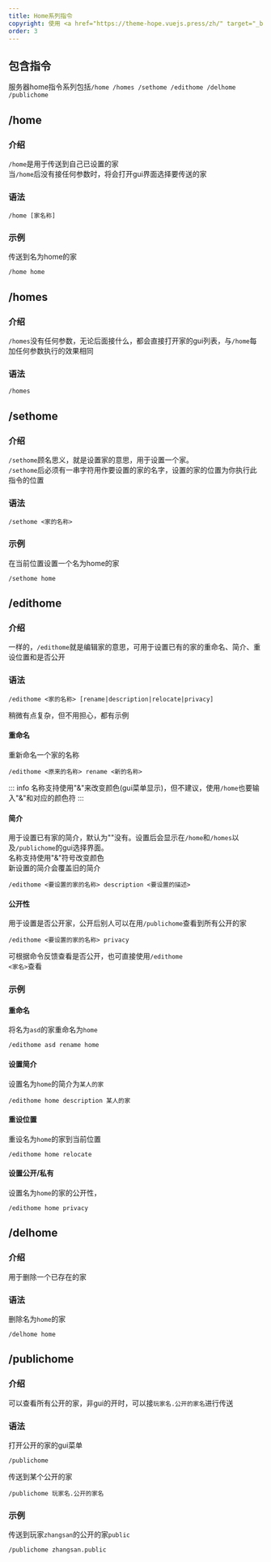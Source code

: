 ```yaml
---
title: Home系列指令
copyright: 使用 <a href="https://theme-hope.vuejs.press/zh/" target="_blank">VuePress Theme Hope</a> 主题 | Copyleft© 2023 Craft233  <a href="https://icp.gov.moe/?keyword=20232336" target="_blank">萌ICP备20232336号</a>
order: 3
---
```

## 包含指令
服务器home指令系列包括<code>/home /homes /sethome /edithome /delhome /publichome</code>


## /home
### 介绍
<code>/home</code>是用于传送到自己已设置的家   
当<code>/home</code>后没有接任何参数时，将会打开gui界面选择要传送的家

### 语法
```
/home [家名称]
```
### 示例
传送到名为home的家
```
/home home
```


## /homes
### 介绍
<code>/homes</code>没有任何参数，无论后面接什么，都会直接打开家的gui列表，与<code>/home</code>每加任何参数执行的效果相同

### 语法
```
/homes
```


## /sethome
### 介绍
<code>/sethome</code>顾名思义，就是设置家的意思，用于设置一个家。  
<code>/sethome</code>后必须有一串字符用作要设置的家的名字，设置的家的位置为你执行此指令的位置

### 语法
```
/sethome <家的名称>
```
### 示例
在当前位置设置一个名为home的家
```
/sethome home
```


## /edithome
### 介绍
一样的，<code>/edithome</code>就是编辑家的意思，可用于设置已有的家的重命名、简介、重设位置和是否公开
### 语法
```
/edithome <家的名称> [rename|description|relocate|privacy]
```
稍微有点复杂，但不用担心，都有示例
#### 重命名
重新命名一个家的名称
```
/edithome <原来的名称> rename <新的名称>
```
::: info
名称支持使用"&"来改变颜色(gui菜单显示)，但不建议，使用<code>/home</code>也要输入"&"和对应的颜色符
:::
#### 简介
用于设置已有家的简介，默认为""没有。设置后会显示在<code>/home</code>和<code>/homes</code>以及<code>/publichome</code>的gui选择界面。  
名称支持使用"&"符号改变颜色  
新设置的简介会覆盖旧的简介  
```
/edithome <要设置的家的名称> description <要设置的描述>
```
#### 公开性
用于设置是否公开家，公开后别人可以在用<code>/publichome</code>查看到所有公开的家
```
/edithome <要设置的家的名称> privacy 
```
可根据命令反馈查看是否公开，也可直接使用<code>/edithome <家名></code>查看

### 示例
#### 重命名
将名为<code>asd</code>的家重命名为<code>home</code> 
```
/edithome asd rename home
```

#### 设置简介
设置名为<code>home</code>的简介为<code>某人的家</code>
```
/edithome home description 某人的家
```

#### 重设位置
重设名为<code>home</code>的家到当前位置
```
/edithome home relocate
```

#### 设置公开/私有
设置名为<code>home</code>的家的公开性，
```
/edithome home privacy 
```

## /delhome
### 介绍
用于删除一个已存在的家
### 语法
删除名为<code>home</code>的家
```
/delhome home
```

## /publichome 
### 介绍
可以查看所有公开的家，非gui的开时，可以接<code>玩家名.公开的家名</code>进行传送
### 语法
打开公开的家的gui菜单 
```
/publichome
```

传送到某个公开的家
```
/publichome 玩家名.公开的家名
```
### 示例
传送到玩家<code>zhangsan</code>的公开的家<code>public</code>

```
/publichome zhangsan.public
```
